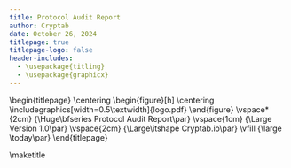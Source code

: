 ```yaml
---
title: Protocol Audit Report
author: Cryptab
date: October 26, 2024
titlepage: true
titlepage-logo: false
header-includes:
  - \usepackage{titling}
  - \usepackage{graphicx}
---
```


\begin{titlepage}
    \centering
    \begin{figure}[h]
        \centering
        \includegraphics[width=0.5\textwidth]{logo.pdf} 
    \end{figure}
    \vspace*{2cm}
    {\Huge\bfseries Protocol Audit Report\par}
    \vspace{1cm}
    {\Large Version 1.0\par}
    \vspace{2cm}
    {\Large\itshape Cryptab.io\par}
    \vfill
    {\large \today\par}
\end{titlepage}

\maketitle